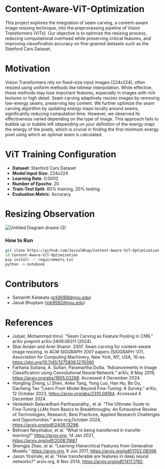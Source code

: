 # Content-Aware-ViT-Optimization
This project explores the integration of seam carving, a content-aware image resizing technique, into the preprocessing pipeline of Vision Transformers (ViTs). Our objective is to optimize the resizing process, reducing computational overhead while preserving critical features, and improving classification accuracy on fine-grained datasets such as the Stanford Cars Dataset.

# Motivation
Vision Transformers rely on fixed-size input images (224x224), often resized using uniform methods like bilinear interpolation. While effective, these methods may lose important features, especially in images with rich textures or high detail. Seam carving adaptively resizes images by removing low-energy seams, preserving key content. We further optimize the seam carving algorithm by updating energy maps locally around seams, significantly reducing computation time. However, we observed its effectiveness varied depending on the type of image. This approach fails to bubble up or bubble left (depending on your definition of the energy map) the energy of the pixels, which is crucial in finding the first minimum energy pixel using which an optimal seam is calculated.

# ViT Training Configuration
- **Dataset**: Stanford Cars Dataset
- **Model Input Size**: 224x224
- **Learning Rate**: 0.0002
- **Number of Epochs**: 20
- **Train-Test Split**: 80% training, 20% testing
- **Evaluation Metric**: Accuracy

# Resizing Observation
![Untitled Diagram drawio (2)](https://github.com/user-attachments/assets/c254df13-662a-4e77-9f2a-3113e5e9cf0b)


### How to Run
   ```bash
   git clone https://github.com/JaivalBhup/Content-Aware-ViT-Optimization.git
   cd Content-Aware-ViT-Optimization
   pip install -r requirements.txt
   python -m notebook
   ```
# Contributors

- Samprith Kalakata (srk9068@nyu.edu) 
- Jaival Bhuptani (jnb9582@nyu.edu) 

# References
- Jubair, Mohammad Imrul. "Seam Carving as Feature Pooling in CNN." arXiv preprint arXiv:2409.06311 (2024).
- Shai Avidan and Ariel Shamir. 2007. Seam carving for content-aware image resizing. In ACM SIGGRAPH 2007 papers (SIGGRAPH '07). Association for Computing Machinery, New York, NY, USA, 10–es. https://doi.org/10.1145/1275808.1276390
- Farhana Sultana, A. Sufian, Paramartha Dutta. “Advancements in Image Classification using Convolutional Neural Network.” arXiv, 8 May 2019, https://arxiv.org/abs/1905.03288. Accessed 4 December 2024.
- Hongling Zheng, Li Shen, Anke Tang, Yong Luo, Han Hu, Bo Du, Dacheng Tao “Learn From Model Beyond Fine-Tuning: A Survey.” arXiv, 12 October 2023, https://arxiv.org/abs/2310.08184. Accessed 4 December 2024.
- Venkatesh Balavadhani Parthasarathy,, et al. “The Ultimate Guide to Fine-Tuning LLMs from Basics to Breakthroughs: An Exhaustive Review of Technologies, Research, Best Practices, Applied Research Challenges and Opportunities.” arxiv.org,October 2024, https://arxiv.org/pdf/2408.13296.
- Behnam Neyshabur, et al. “What is being transferred in transfer learning?” https://arxiv.org, 14 Jan 2021, https://arxiv.org/pdf/2008.11687.
- Shengjia Zhao, et al. “Learning Hierarchical Features from Generative Models.” https://arxiv.org, 9 Jun 2017, https://arxiv.org/pdf/1702.08396.
- Jason Yosinski, et al. “How transferable are features in deep neural networks?” arxiv.org, 6 Nov 2014, https://arxiv.org/pdf/1411.1792.
